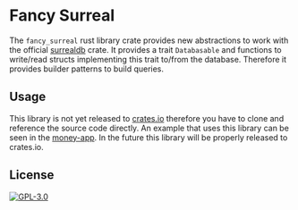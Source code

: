# Fancy Surreal

The `fancy_surreal` rust library crate provides new abstractions to work with the official [surrealdb](https://crates.io/crates/surrealdb) crate.
It provides a trait `Databasable` and functions to write/read structs implementing this trait to/from the database.
Therefore it provides builder patterns to build queries.

## Usage

This library is not yet released to [crates.io](https://crates.io) therefore you have to clone and reference the source code directly.
An example that uses this library can be seen in the [money-app](https://github.com/xilefmusics/money-app/blob/main/docker-compose.yaml).
In the future this library will be properly released to crates.io.

## License

[![GPL-3.0](https://img.shields.io/badge/License-GPLv3-blue.svg)](LICENSE)

